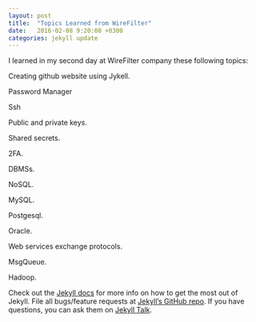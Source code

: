 ```yaml
---
layout: post
title:  "Topics Learned from WireFilter"
date:   2016-02-08 9:20:00 +0300
categories: jekyll update
---
```


I learned in my second day at WireFilter company these following topics:

 Creating github website using Jykell.

 Password Manager

 Ssh

 Public and private keys.

 Shared secrets.

 2FA.

 DBMSs.

 NoSQL.

 MySQL.

 Postgesql.

 Oracle.

 Web services exchange protocols.

 MsgQueue.

 Hadoop.

Check out the [Jekyll docs][jekyll-docs] for more info on how to get the most out of Jekyll. File all bugs/feature requests at [Jekyll’s GitHub repo][jekyll-gh]. If you have questions, you can ask them on [Jekyll Talk][jekyll-talk].

[jekyll-docs]: http://jekyllrb.com/docs/home
[jekyll-gh]:   https://github.com/jekyll/jekyll
[jekyll-talk]: https://talk.jekyllrb.com/
